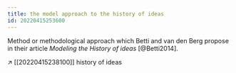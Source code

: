```yaml
---
title: the model approach to the history of ideas
id: 20220415253600
---
```


Method or methodological approach which Betti and van den Berg propose in their article *Modeling the History of ideas* [@Betti2014].

↗ [[20220415238100]] history of ideas
